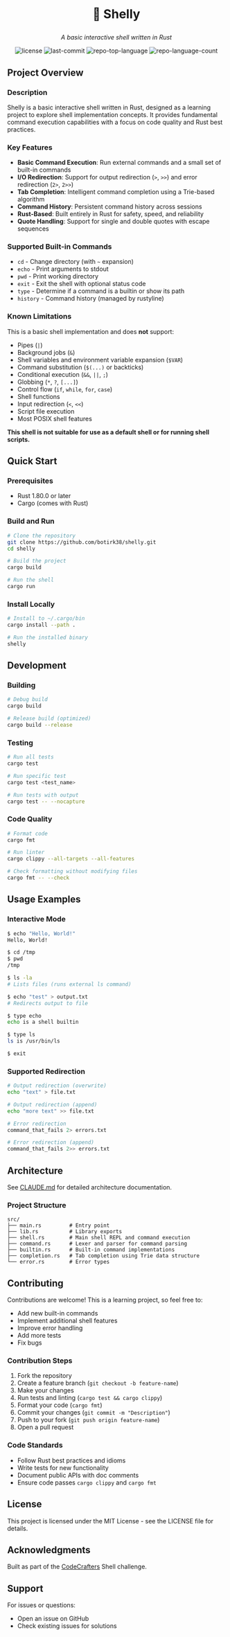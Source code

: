 # <p align="center">🚀 Shelly</p>

<p align="center">
    <em>A basic interactive shell written in Rust</em>
</p>

<p align="center">
    <img src="https://img.shields.io/github/license/botirk38/shelly?style=default&logo=opensourceinitiative&logoColor=white&color=0080ff" alt="license">
    <img src="https://img.shields.io/github/last-commit/botirk38/shelly?style=default&logo=git&logoColor=white&color=0080ff" alt="last-commit">
    <img src="https://img.shields.io/github/languages/top/botirk38/shelly?style=default&color=0080ff" alt="repo-top-language">
    <img src="https://img.shields.io/github/languages/count/botirk38/shelly?style=default&color=0080ff" alt="repo-language-count">
</p>

## Project Overview

### Description
Shelly is a basic interactive shell written in Rust, designed as a learning project to explore shell implementation concepts. It provides fundamental command execution capabilities with a focus on code quality and Rust best practices.

### Key Features
* **Basic Command Execution**: Run external commands and a small set of built-in commands
* **I/O Redirection**: Support for output redirection (`>`, `>>`) and error redirection (`2>`, `2>>`)
* **Tab Completion**: Intelligent command completion using a Trie-based algorithm
* **Command History**: Persistent command history across sessions
* **Rust-Based**: Built entirely in Rust for safety, speed, and reliability
* **Quote Handling**: Support for single and double quotes with escape sequences

### Supported Built-in Commands
* `cd` - Change directory (with `~` expansion)
* `echo` - Print arguments to stdout
* `pwd` - Print working directory
* `exit` - Exit the shell with optional status code
* `type` - Determine if a command is a builtin or show its path
* `history` - Command history (managed by rustyline)

### Known Limitations
This is a basic shell implementation and does **not** support:
* Pipes (`|`)
* Background jobs (`&`)
* Shell variables and environment variable expansion (`$VAR`)
* Command substitution (`$(...)` or backticks)
* Conditional execution (`&&`, `||`, `;`)
* Globbing (`*`, `?`, `[...]`)
* Control flow (`if`, `while`, `for`, `case`)
* Shell functions
* Input redirection (`<`, `<<`)
* Script file execution
* Most POSIX shell features

**This shell is not suitable for use as a default shell or for running shell scripts.**

## Quick Start

### Prerequisites
* Rust 1.80.0 or later
* Cargo (comes with Rust)

### Build and Run
```bash
# Clone the repository
git clone https://github.com/botirk38/shelly.git
cd shelly

# Build the project
cargo build

# Run the shell
cargo run
```

### Install Locally
```bash
# Install to ~/.cargo/bin
cargo install --path .

# Run the installed binary
shelly
```

## Development

### Building
```bash
# Debug build
cargo build

# Release build (optimized)
cargo build --release
```

### Testing
```bash
# Run all tests
cargo test

# Run specific test
cargo test <test_name>

# Run tests with output
cargo test -- --nocapture
```

### Code Quality
```bash
# Format code
cargo fmt

# Run linter
cargo clippy --all-targets --all-features

# Check formatting without modifying files
cargo fmt -- --check
```

## Usage Examples

### Interactive Mode
```bash
$ echo "Hello, World!"
Hello, World!

$ cd /tmp
$ pwd
/tmp

$ ls -la
# Lists files (runs external ls command)

$ echo "test" > output.txt
# Redirects output to file

$ type echo
echo is a shell builtin

$ type ls
ls is /usr/bin/ls

$ exit
```

### Supported Redirection
```bash
# Output redirection (overwrite)
echo "text" > file.txt

# Output redirection (append)
echo "more text" >> file.txt

# Error redirection
command_that_fails 2> errors.txt

# Error redirection (append)
command_that_fails 2>> errors.txt
```

## Architecture

See [CLAUDE.md](CLAUDE.md) for detailed architecture documentation.

### Project Structure
```
src/
├── main.rs         # Entry point
├── lib.rs          # Library exports
├── shell.rs        # Main shell REPL and command execution
├── command.rs      # Lexer and parser for command parsing
├── builtin.rs      # Built-in command implementations
├── completion.rs   # Tab completion using Trie data structure
└── error.rs        # Error types
```

## Contributing

Contributions are welcome! This is a learning project, so feel free to:
* Add new built-in commands
* Implement additional shell features
* Improve error handling
* Add more tests
* Fix bugs

### Contribution Steps
1. Fork the repository
2. Create a feature branch (`git checkout -b feature-name`)
3. Make your changes
4. Run tests and linting (`cargo test && cargo clippy`)
5. Format your code (`cargo fmt`)
6. Commit your changes (`git commit -m "Description"`)
7. Push to your fork (`git push origin feature-name`)
8. Open a pull request

### Code Standards
* Follow Rust best practices and idioms
* Write tests for new functionality
* Document public APIs with doc comments
* Ensure code passes `cargo clippy` and `cargo fmt`

## License

This project is licensed under the MIT License - see the LICENSE file for details.

## Acknowledgments

Built as part of the [CodeCrafters](https://codecrafters.io) Shell challenge.

## Support

For issues or questions:
* Open an issue on GitHub
* Check existing issues for solutions
